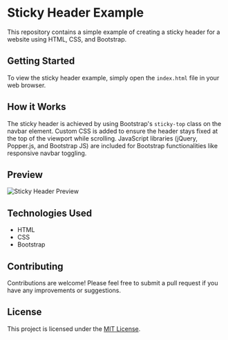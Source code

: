 # Sticky Header Example

This repository contains a simple example of creating a sticky header for a website using HTML, CSS, and Bootstrap.

## Getting Started

To view the sticky header example, simply open the `index.html` file in your web browser.

## How it Works

The sticky header is achieved by using Bootstrap's `sticky-top` class on the navbar element. Custom CSS is added to ensure the header stays fixed at the top of the viewport while scrolling. JavaScript libraries (jQuery, Popper.js, and Bootstrap JS) are included for Bootstrap functionalities like responsive navbar toggling.

## Preview

![Sticky Header Preview](preview.png)

## Technologies Used

- HTML
- CSS
- Bootstrap

## Contributing

Contributions are welcome! Please feel free to submit a pull request if you have any improvements or suggestions.

## License

This project is licensed under the [MIT License](LICENSE).
